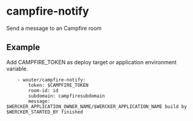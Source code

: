 campfire-notify
===========================

Send a message to an Campfire room


Example
--------

Add CAMPFIRE_TOKEN as deploy target or application environment variable.

```
    - wouter/campfire-notify:
        token: $CAMPFIRE_TOKEN
        room-id: id
        subdomain: campfiresubdomain
        message: $WERCKER_APPLICATION_OWNER_NAME/$WERCKER_APPLICATION_NAME build by $WERCKER_STARTED_BY finished
```
